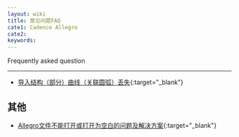 ```yaml
---
layout: wiki
title: 常见问题FAQ
cate1: Cadence Allegro
cate2: 
keywords: 
---
```


Frequently asked question

* * *

* [导入结构（部分）曲线（关联圆弧）丢失](https://tiny-yhw.github.io//autocad-spline-to-polyline){:target="_blank"}

## 其他

* [Allegro文件不能打开或打开为空白的问题及解决方案](https://tiny-yhw.github.io//allegro-cant-open){:target="_blank"}
